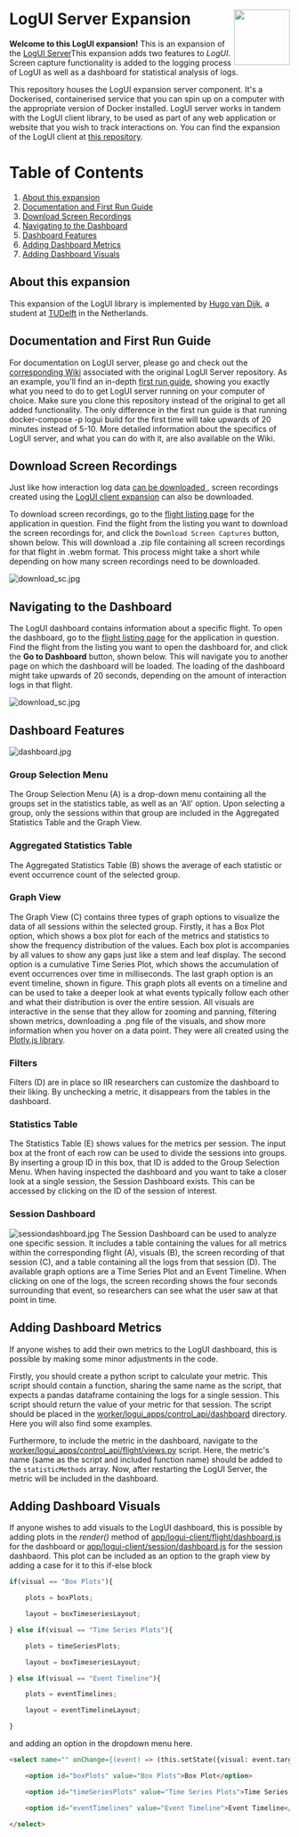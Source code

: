 # LogUI Server Expansion <a href="https://www.tudelft.nl"><img align="right" width="100" src="./.meta/tudelft.svg" /></a>



**Welcome to this LogUI expansion!** 
This is an expansion of the [LogUI Server](https://github.com/logui-framework/server)This expansion adds two features to *LogUI*. Screen capture functionality is added to the logging process of LogUI as well as a dashboard for statistical analysis of logs.

This repository houses the LogUI expansion server component. It's a Dockerised, containerised service that you can spin up on a computer with the appropriate version of Docker installed. LogUI server works in tandem with the LogUI client library, to be used as part of any web application or website that you wish to track interactions on. You can find the expansion of the LogUI client at [this repository](https://github.com/hjpvandijk/client).

# Table of Contents
1. [About this expansion](#about)
2. [Documentation and First Run Guide](#documentation)
3. [Download Screen Recordings](#download)
4. [Navigating to the Dashboard](#navigation)
5. [Dashboard Features](#features)
6. [Adding Dashboard Metrics](#metrics)
7. [Adding Dashboard Visuals](#visuals)

## About this expansion<a name="about"></a>

This expansion of the LogUI library is implemented by [Hugo van Dijk](https://github.com/hjpvandijk), a student at [TUDelft](https://www.tudelft.nl/) in the Netherlands. 

## Documentation and First Run Guide<a name="documentation"></a>

For documentation on LogUI server, please go and check out the [corresponding Wiki](https://github.com/logui-framework/server/wiki/) associated with the original LogUI Server repository. As an example, you'll find an in-depth [first run guide](https://github.com/logui-framework/server/wiki/First-Run-Guide), showing you exactly what you need to do to get LogUI server running on your computer of choice. Make sure you clone this repository instead of the original to get all added functionality. The only difference in the first run guide is that running docker-compose -p logui build for the first time will take upwards of 20 minutes instead of 5-10. More detailed information about the specifics of LogUI server, and what you can do with it, are also available on the Wiki. 

## Download Screen Recordings<a name="download"></a> 
Just like how interaction log data [can be downloaded ](https://github.com/logui-framework/server/wiki/Control-Application-%28Managing-Applications%29#downloading-interaction-log-data), screen recordings created using the [LogUI client expansion](https://github.com/hjpvandijk/client) can also be downloaded. 

To download screen recordings, go to the [flight listing page](https://github.com/logui-framework/server/wiki/Control-Application-%28Managing-Applications%29#flights) for the application in question. Find the flight from the listing you want to download the screen recordings for, and click the `Download Screen Captures` button, shown below. This will download a .zip file containing all screen recordings for that flight in .webm format. This process might take a short while depending on how many screen recordings need to be downloaded.

![download_sc.jpg](./.meta/download_sc.jpg)

## Navigating to the Dashboard<a name="navigation"></a>
The LogUI dashboard contains information about a specific flight. To open the dashboard,  go to the [flight listing page](https://github.com/logui-framework/server/wiki/Control-Application-%28Managing-Applications%29#flights) for the application in question. Find the flight from the listing you want to open the dashboard for, and click the **Go to Dashboard** button, shown below.  This will navigate you to another page on which the dashboard will be loaded. The loading of the dashboard might take upwards of 20 seconds, depending on the amount of interaction logs in that flight. 

![download_sc.jpg](./.meta/select_dashboard.jpg)

## Dashboard Features<a name="features"></a>
![dashboard.jpg](./.meta/dashboard.jpg)

### Group Selection Menu
The Group Selection Menu (A) is a drop-down menu containing all the groups set in the statistics table, as well as an 'All' option. Upon selecting a group, only the sessions within that group are included in the Aggregated Statistics Table and the Graph View.

### Aggregated Statistics Table
The Aggregated Statistics Table (B) shows the average of each statistic or event occurrence count of the selected group.

### Graph View
The Graph View (C) contains three types of graph options to visualize the data of all sessions within the selected group. Firstly, it has a Box Plot option, which shows a box plot for each of the metrics and statistics to show the frequency distribution of the values. Each box plot is accompanies by all values to show any gaps just like a stem and leaf display. The second option is a cumulative Time Series Plot, which shows the accumulation of event occurrences over time in milliseconds. 
The last graph option is an event timeline, shown in figure. This graph plots all events on a timeline and can be used to take a deeper look at what events typically follow each other and what their distribution is over the entire session.
All visuals are interactive in the sense that they allow for zooming and panning, filtering shown metrics, downloading a .png file of the visuals, and show more information when you hover on a data point. They were all created using the [Plotly.js library](https://plotly.com/javascript/).

### Filters
Filters (D) are in place so IIR researchers can customize the dashboard to their liking. By unchecking a metric, it disappears from the tables in the dashboard.

### Statistics Table
The Statistics Table (E) shows values for the metrics per session. The input box at the front of each row can be used to divide the sessions into groups. By inserting a group ID in this box, that ID is added to the Group Selection Menu.  When having inspected the dashboard and you want to take a closer look at a single session, the Session Dashboard exists. This can be accessed by clicking on the ID of the session of interest.

### Session Dashboard
![sessiondashboard.jpg](./.meta/sessiondashboard.jpg)
The Session Dashboard can be used to analyze one specific session. It includes a table containing the values for all metrics within the corresponding flight (A), visuals (B), the screen recording of that session (C), and a table containing all the logs from that session (D). The available graph options are a Time Series Plot and an Event Timeline. When clicking on one of the logs, the screen recording shows the four seconds surrounding that event, so researchers can see what the user saw at that point in time. 


## Adding Dashboard Metrics<a name="metrics"></a> 
If anyone wishes to add their own metrics to the LogUI dashboard, this is possible by making some minor adjustments in the code. 

Firstly, you should create a python script to calculate your metric. This script should contain a function, sharing the same name as the script, that expects  a pandas dataframe containing the logs for a single session. This script should return the value of your metric for that session. The script should be placed in the [worker/logui_apps/control_api/dashboard](worker/logui_apps/control_api/dashboard) directory. Here you will also find some examples.

Furthermore, to include the metric in the dashboard, navigate to the [worker/logui_apps/control_api/flight/views.py](worker/logui_apps/control_api/flight/views.py) script. Here, the metric's name (same as the script and included function name) should be added to the `statisticMethods` array. Now, after restarting the LogUI Server, the metric will be included in the dashboard. 

## Adding Dashboard Visuals<a name="visuals"></a> 
If anyone wishes to add visuals to the LogUI dashboard, this is possible by adding plots in the *render()* method  of  [app/logui-client/flight/dashboard.js](app/logui-client/flight/dashboard.js) for the dashboard or [app/logui-client/session/dashboard.js](app/logui-client/session/dashboard.js) for the session dashbaord. This plot can be included as an option to the graph view by adding a case for it to this if-else block 
```javascript
if(visual == "Box Plots"){

	plots = boxPlots;

	layout = boxTimeseriesLayout;

} else if(visual == "Time Series Plots"){

	plots = timeSeriesPlots;

	layout = boxTimeseriesLayout;

} else if(visual == "Event Timeline"){

	plots = eventTimelines;

	layout = eventTimelineLayout;

}
```
and adding an option in the dropdown menu here.
```html
<select name="" onChange={(event) => (this.setState({visual: event.target.value}))}>

	<option id="boxPlots" value="Box Plots">Box Plot</option>

	<option id="timeSeriesPlots" value="Time Series Plots">Time Series Plots</option>

	<option id="eventTimelines" value="Event Timeline">Event Timeline</option>

</select>
```

